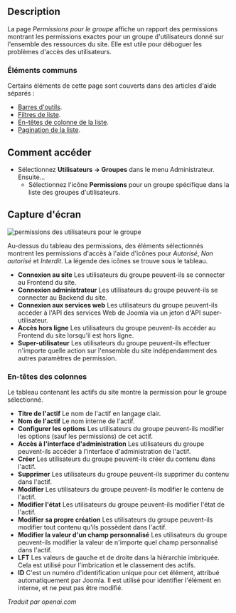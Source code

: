 <!-- Filename: Help4.x:Permissions_for_Group  / Display title: Permissions pour le groupe -->

## Description

La page *Permissions pour le groupe* affiche un rapport des permissions montrant les permissions exactes pour un groupe d'utilisateurs donné sur l'ensemble des ressources du site. Elle est utile pour déboguer les problèmes d'accès des utilisateurs.

### Éléments communs

Certains éléments de cette page sont couverts dans des articles d'aide séparés :

* [Barres d'outils](jdocmanual?article=help/common-elements/toolbars).
* [Filtres de liste](jdocmanual?article=help/common-elements/list-filters).
* [En-têtes de colonne de la liste](jdocmanual?article=help/common-elements/list-column-headers).
* [Pagination de la liste](jdocmanual?article=help/common-elements/list-pagination).

## Comment accéder

- Sélectionnez **Utilisateurs → Groupes** dans le menu Administrateur. Ensuite...
  - Sélectionnez l'icône **Permissions** pour un groupe spécifique dans la liste des groupes d'utilisateurs.

## Capture d'écran

![permissions des utilisateurs pour le groupe](../../../fr/images/users/users-permissions-for-group.png)

Au-dessus du tableau des permissions, des éléments sélectionnés montrent les permissions d'accès
à l'aide d'icônes pour *Autorisé*, *Non autorisé* et *Interdit*. La légende des icônes se trouve
sous le tableau.

- **Connexion au site** Les utilisateurs du groupe peuvent-ils se connecter au Frontend du site.
- **Connexion administrateur** Les utilisateurs du groupe peuvent-ils se connecter au Backend du site.
- **Connexion aux services web** Les utilisateurs du groupe peuvent-ils accéder à l'API des services
  Web de Joomla via un jeton d'API super-utilisateur.
- **Accès hors ligne** Les utilisateurs du groupe peuvent-ils accéder au Frontend du site lorsqu'il
  est hors ligne.
- **Super-utilisateur** Les utilisateurs du groupe peuvent-ils effectuer n'importe quelle action sur
  l'ensemble du site indépendamment des autres paramètres de permission.

### En-têtes des colonnes

Le tableau contenant les actifs du site montre la permission pour le groupe sélectionné.

- **Titre de l'actif** Le nom de l'actif en langage clair.
- **Nom de l'actif** Le nom interne de l'actif.
- **Configurer les options** Les utilisateurs du groupe peuvent-ils modifier les
  options (sauf les permissions) de cet actif.
- **Accès à l'interface d'administration** Les utilisateurs du groupe peuvent-ils accéder à 
  l'interface d'administration de l'actif.
- **Créer** Les utilisateurs du groupe peuvent-ils créer du contenu dans l'actif.
- **Supprimer** Les utilisateurs du groupe peuvent-ils supprimer du contenu dans l'actif.
- **Modifier** Les utilisateurs du groupe peuvent-ils modifier le contenu de l'actif.
- **Modifier l'état** Les utilisateurs du groupe peuvent-ils modifier l'état de l'actif.
- **Modifier sa propre création** Les utilisateurs du groupe peuvent-ils modifier tout contenu qu'ils possèdent dans l'actif.
- **Modifier la valeur d'un champ personnalisé** Les utilisateurs du groupe peuvent-ils modifier
  la valeur de n'importe quel champ personnalisé dans l'actif.
- **LFT** Les valeurs de gauche et de droite dans la hiérarchie imbriquée. Cela est utilisé
  pour l'imbrication et le classement des actifs.
- **ID** C'est un numéro d'identification unique pour cet élément, attribué
  automatiquement par Joomla. Il est utilisé pour identifier l'élément en interne,
  et ne peut pas être modifié.

*Traduit par openai.com*

